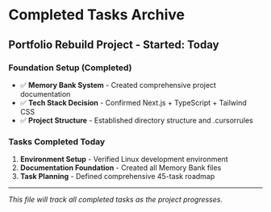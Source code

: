 # Completed Tasks Archive

## Portfolio Rebuild Project - Started: Today

### Foundation Setup (Completed)
- ✅ **Memory Bank System** - Created comprehensive project documentation
- ✅ **Tech Stack Decision** - Confirmed Next.js + TypeScript + Tailwind CSS
- ✅ **Project Structure** - Established directory structure and .cursorrules

### Tasks Completed Today
1. **Environment Setup** - Verified Linux development environment
2. **Documentation Foundation** - Created all Memory Bank files
3. **Task Planning** - Defined comprehensive 45-task roadmap

---

*This file will track all completed tasks as the project progresses.*